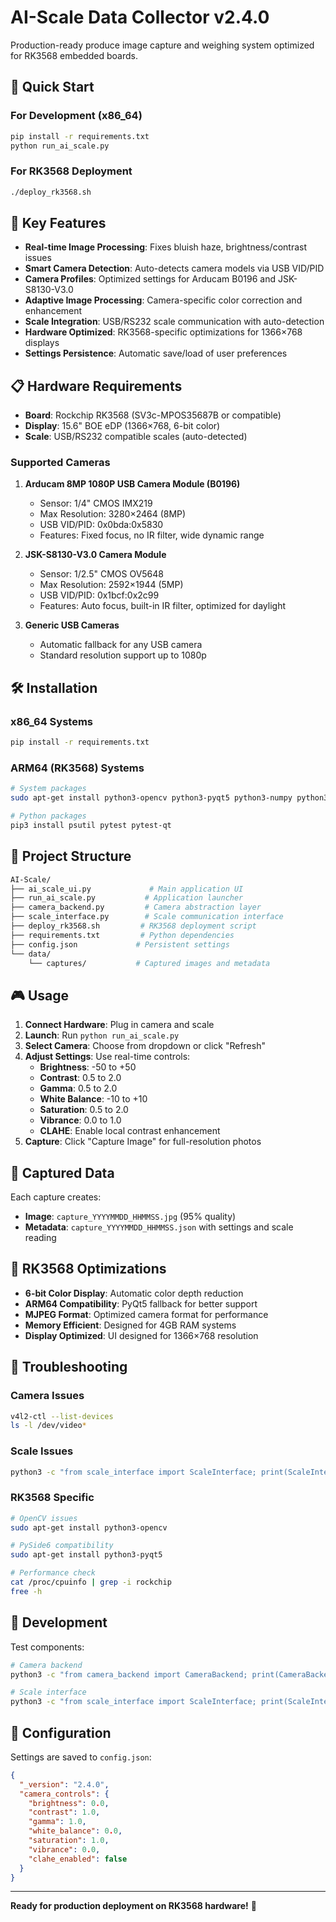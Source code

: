 # AI-Scale Data Collector v2.4.0

Production-ready produce image capture and weighing system optimized for RK3568 embedded boards.

## 🚀 Quick Start

### For Development (x86_64)

```bash
pip install -r requirements.txt
python run_ai_scale.py
```

### For RK3568 Deployment

```bash
./deploy_rk3568.sh
```

## 🎯 Key Features

- **Real-time Image Processing**: Fixes bluish haze, brightness/contrast issues
- **Smart Camera Detection**: Auto-detects camera models via USB VID/PID
- **Camera Profiles**: Optimized settings for Arducam B0196 and JSK-S8130-V3.0
- **Adaptive Image Processing**: Camera-specific color correction and enhancement
- **Scale Integration**: USB/RS232 scale communication with auto-detection
- **Hardware Optimized**: RK3568-specific optimizations for 1366×768 displays
- **Settings Persistence**: Automatic save/load of user preferences

## 📋 Hardware Requirements

- **Board**: Rockchip RK3568 (SV3c-MPOS35687B or compatible)
- **Display**: 15.6" BOE eDP (1366×768, 6-bit color)
- **Scale**: USB/RS232 compatible scales (auto-detected)

### Supported Cameras

1. **Arducam 8MP 1080P USB Camera Module (B0196)**
   - Sensor: 1/4" CMOS IMX219
   - Max Resolution: 3280×2464 (8MP)
   - USB VID/PID: 0x0bda:0x5830
   - Features: Fixed focus, no IR filter, wide dynamic range

2. **JSK-S8130-V3.0 Camera Module**
   - Sensor: 1/2.5" CMOS OV5648
   - Max Resolution: 2592×1944 (5MP)
   - USB VID/PID: 0x1bcf:0x2c99
   - Features: Auto focus, built-in IR filter, optimized for daylight

3. **Generic USB Cameras**
   - Automatic fallback for any USB camera
   - Standard resolution support up to 1080p

## 🛠️ Installation

### x86_64 Systems

```bash
pip install -r requirements.txt
```

### ARM64 (RK3568) Systems

```bash
# System packages
sudo apt-get install python3-opencv python3-pyqt5 python3-numpy python3-serial python3-pil v4l-utils

# Python packages
pip3 install psutil pytest pytest-qt
```

## 📁 Project Structure

``` bash
AI-Scale/
├── ai_scale_ui.py             # Main application UI
├── run_ai_scale.py           # Application launcher
├── camera_backend.py         # Camera abstraction layer
├── scale_interface.py        # Scale communication interface
├── deploy_rk3568.sh         # RK3568 deployment script
├── requirements.txt         # Python dependencies
├── config.json             # Persistent settings
└── data/
    └── captures/           # Captured images and metadata
```

## 🎮 Usage

1. **Connect Hardware**: Plug in camera and scale
2. **Launch**: Run `python run_ai_scale.py`
3. **Select Camera**: Choose from dropdown or click "Refresh"
4. **Adjust Settings**: Use real-time controls:
   - **Brightness**: -50 to +50
   - **Contrast**: 0.5 to 2.0
   - **Gamma**: 0.5 to 2.0
   - **White Balance**: -10 to +10
   - **Saturation**: 0.5 to 2.0
   - **Vibrance**: 0.0 to 1.0
   - **CLAHE**: Enable local contrast enhancement
5. **Capture**: Click "Capture Image" for full-resolution photos

## 📸 Captured Data

Each capture creates:

- **Image**: `capture_YYYYMMDD_HHMMSS.jpg` (95% quality)
- **Metadata**: `capture_YYYYMMDD_HHMMSS.json` with settings and scale reading

## 🔧 RK3568 Optimizations

- **6-bit Color Display**: Automatic color depth reduction
- **ARM64 Compatibility**: PyQt5 fallback for better support
- **MJPEG Format**: Optimized camera format for performance
- **Memory Efficient**: Designed for 4GB RAM systems
- **Display Optimized**: UI designed for 1366×768 resolution

## 🐛 Troubleshooting

### Camera Issues

```bash
v4l2-ctl --list-devices
ls -l /dev/video*
```

### Scale Issues

```bash
python3 -c "from scale_interface import ScaleInterface; print(ScaleInterface().list_serial_ports())"
```

### RK3568 Specific

```bash
# OpenCV issues
sudo apt-get install python3-opencv

# PySide6 compatibility
sudo apt-get install python3-pyqt5

# Performance check
cat /proc/cpuinfo | grep -i rockchip
free -h
```

## 🧪 Development

Test components:

```bash
# Camera backend
python3 -c "from camera_backend import CameraBackend; print(CameraBackend().enumerate_cameras())"

# Scale interface
python3 -c "from scale_interface import ScaleInterface; print(ScaleInterface().list_serial_ports())"
```

## 📄 Configuration

Settings are saved to `config.json`:

```json
{
  "_version": "2.4.0",
  "camera_controls": {
    "brightness": 0.0,
    "contrast": 1.0,
    "gamma": 1.0,
    "white_balance": 0.0,
    "saturation": 1.0,
    "vibrance": 0.0,
    "clahe_enabled": false
  }
}
```

---

**Ready for production deployment on RK3568 hardware!** 🚀
